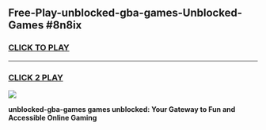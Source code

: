 
## Free-Play-unblocked-gba-games-Unblocked-Games #8n8ix
<h3>
<a href="https://news.freeplayer.one?title=unblocked-gba-games&ref=8M">CLICK TO PLAY</a></h3>
<hr>

<h3>
<a href="https://news.freeplayer.one?title=unblocked-gba-games&ref=8M">CLICK 2 PLAY</a>
  
</h3>

<a href="https://news.freeplayer.one?title=unblocked-gba-games&ref=8M"><img src="https://clearcache.store/games.png"></a>


**unblocked-gba-games games unblocked: Your Gateway to Fun and Accessible Online Gaming**
